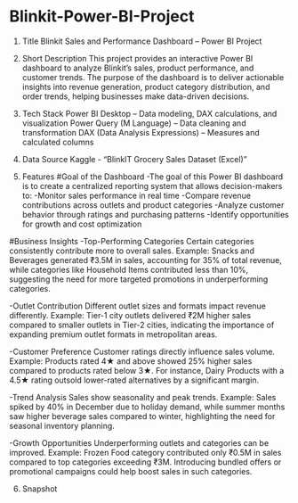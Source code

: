 # Blinkit-Power-BI-Project
1. Title 
Blinkit Sales and Performance Dashboard – Power BI Project

2. Short Description 
This project provides an interactive Power BI dashboard to analyze Blinkit’s sales, product performance, and customer trends. The purpose of the dashboard is to deliver actionable insights into revenue generation, product category distribution, and order trends, helping businesses make data-driven decisions.

3. Tech Stack
Power BI Desktop – Data modeling, DAX calculations, and visualization
Power Query (M Language) – Data cleaning and transformation
DAX (Data Analysis Expressions) – Measures and calculated columns

4. Data Source
Kaggle - “BlinkIT Grocery Sales Dataset (Excel)”

5. Features
#Goal of the Dashboard
-The goal of this Power BI dashboard is to create a centralized reporting system that allows decision-makers to:
-Monitor sales performance in real time
-Compare revenue contributions across outlets and product categories
-Analyze customer behavior through ratings and purchasing patterns
-Identify opportunities for growth and cost optimization

#Business Insights
-Top-Performing Categories
Certain categories consistently contribute more to overall sales.
Example: Snacks and Beverages generated ₹3.5M in sales, accounting for 35% of total revenue, while categories like Household Items contributed less than 10%, suggesting the need for more targeted promotions in underperforming categories.

-Outlet Contribution
 Different outlet sizes and formats impact revenue differently.
 Example: Tier-1 city outlets delivered ₹2M higher sales compared to smaller outlets in Tier-2 cities, indicating the   importance of expanding premium outlet formats in metropolitan areas.

-Customer Preference
 Customer ratings directly influence sales volume.
 Example: Products rated 4★ and above showed 25% higher sales compared to products rated below 3★. For instance, Dairy Products with a 4.5★ rating outsold lower-rated alternatives by a significant margin.

-Trend Analysis
Sales show seasonality and peak trends.
Example: Sales spiked by 40% in December due to holiday demand, while summer months saw higher beverage sales compared to winter, highlighting the need for seasonal inventory planning.

-Growth Opportunities
Underperforming outlets and categories can be improved.
Example: Frozen Food category contributed only ₹0.5M in sales compared to top categories exceeding ₹3M. Introducing bundled offers or promotional campaigns could help boost sales in such categories.

6. Snapshot
   

   
   
